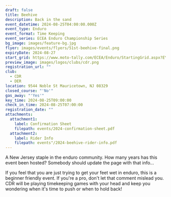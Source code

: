 ```yaml
---
draft: false
title: Beehive
description: Back in the sand
event_datetime: 2024-08-25T04:00:00.000Z
event_type: Enduro
event_format: Time Keeping
event_series: ECEA Enduro Championship Series
bg_image: images/feature-bg.jpg
flyer: images/events/flyers/51st-beehive-final.png
expiryDate: 2024-08-27
start_grid: https://www.moto-tally.com/ECEA/Enduro/StartingGrid.aspx?EY=2024&EID=13
preview_image: images/logos/clubs/cdr.png
registration_url: ""
club:
  - CDR
  - DER
location: 9544 Noble St Mauricetown, NJ 08329
closed_course: "'No'"
gas_away: "'Yes'"
key_time: 2024-08-25T09:00:00
check_in_time: 2024-08-25T07:00:00
registration_date: ""
attachments:
  attachment1:
    label: Confirmation Sheet
    filepath: events/2024-confirmation-sheet.pdf
  attachment2:
    label: Rider Info
    filepath: events"/2024-beehive-rider-info.pdf
---
```


A New Jersey staple in the enduro community. How many years has this event been hosted? Somebody should update the page with that info... 

If you feel that you are just trying to get your feet wet in enduro, this is a beginner friendly event. If you're a pro, don't let that comment mislead you. CDR will be playing timekeeping games with your head and keep you wondering when it's time to push or when to hold back!